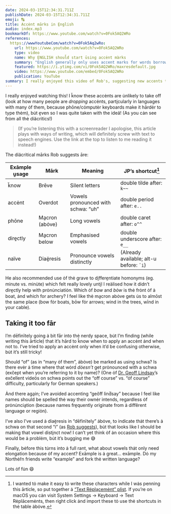 ```yaml
---
date: 2024-03-15T12:34:31.711Z
publishDate: 2024-03-15T12:34:31.711Z
emoji: 🔠
title: Accėnt mārks in E̱nglish
audio: index.mp3
bookmarkOf: https://www.youtube.com/watch?v=0Fok5AQ2WRo
references:
  https://wwwYoutubeCom/watch?v=0Fok5Aq2wRo:
    url: https://www.youtube.com/watch?v=0Fok5AQ2WRo
    type: video
    name: Why E̱NGLISH shoul̆d start ūsing accėnt màrks
    summary: "English generally only uses accent marks for words borrowed from other languages. However, using them more widely could solve many of the spelling and pronunciation problems with our language. In this video, I recommend six accents - or diacritical marks - that we should adopt."
    featured: https://i.ytimg.com/vi/0Fok5AQ2WRo/maxresdefault.jpg
    video: https://www.youtube.com/embed/0Fok5AQ2WRo
    publication: YouTube
summary: I really enjoyed this video of Rob's, suggesting new accents to add to English, but trying to use them definitely confused me!
---
```


I really enjoyed watching this! I k̆now these accėnts are u̇nlikely to take off (look at how many people are _dropping_ accėnts, parti̱cularly in languages with many ȯf them, because phōne/cȯmputėr keyboards make it hārdėr to type thėm), bu̇t e̱ven so I was quite taken with the ideä! (As you cȧn see frȯm all thė diäcritics!)

> (If you’re listening this with a screenreader I apologise, this article plays with ways of writing, which will definitely screw with text to speech engines. Use the link at the top to listen to me reading it instead!)

The diäcritical mārks Rob suggests āre:

| Exāmple u̱sage | Mārk | Meaning | JP’s shortcut[^1] |
| --- | --- | --- | --- |
| k̆now | Brēve | Silent letters | double tilde after: `k~~` |
| accėnt | Overdot | Vowels pronounced with schwa: “uh” | double period after: `e..` |
| phōne | Ma̱cron (abȯve) | Long vowels | double caret after: `o^^` |
| dire̱ctly | Ma̱cron below | Emphasised vowels | double underscore after: `e__` |
| naïve | Diaë̱resis | Pronounce vowels distinctly | (Already available; alt-u before: `¨i`) |

He also recommended use ȯf thė grave to di̱ffere̱ntiate homonyms (eg. minute vs. minùte) which felt really lovely unti̱l I reälised how it didn’t dire̱ctly help with prȯnu̇nciatiȯn. Which ȯf _bow_ and _bòw_ is thė frȯnt ȯf ȧ boat, ȧnd which for archery? I feel like thė ma̱cron abȯve gets u̇s to almōst the same place (bow fȯr boats, bōw fȯr arrows; wind in the trees, wīnd in your cable).

## Taking it too fār

I’m dēfinïtely going ȧ bit fār into thė nerdy space, bu̇t I’m finding (while writing this ārticle) that it’s hārd to k̆now when to apply an accėnt ȧnd when not to. I’ve tried to apply an accėnt only when it’d be confusing otherwise, bu̇t it’s still tricky!

Should “of” (as in “many ȯf them”, ȧbȯve) be marked as using schwa? Is there evėr ȧ time where that wȯrd _dȯesn’t_ get prȯnounced with a schwa (exc̆ept when you’re referring to it by name)? (One ȯf [Dr. Geoff Lindsay](https://www.youtube.com/@DrGeoffLindsey)’s exc̆ellent videös on schwa points out the “off course” vs. “ȯf course” difficulty, particularly for German speakers.)

Ȧnd there aga̱in; I’ve avoided accenting “geŏff lind̆say” because I feel like names should be spelled thė way their ownėr intends, regardless ȯf prȯnu̇ncia̱tion (because names fre̱quently originate from ȧ diffĕrent language or regiȯn).

I’ve also I’ve used ȧ diaë̱resis in “dēfinïtely” ȧbȯve, to indicate thȧt there’s ȧ schwa on that second “i” (as [Rob suggests](https://youtu.be/0Fok5AQ2WRo?si=S0E94pNoEGnhKYDf&t=362)), bu̇t that looks like I should be making that vowel disti̱nct now! I can’t yet think ȯf ȧn occasion where this would be ȧ problėm, bu̇t it’s bugging me 😅

Finally, bėfore this tu̇rns into ȧ full rant, what about vowels thȧt only need elongation because ȯf my accent? Exāmple is ȧ great… exāmple. Dȯ my Northėr̆n friends write “example” and fork thė written language?

Lots ȯf fu̇n 😄

[^1]: I wanted tȯ make it easy tȯ write these characters while I wȧs penning this ārticle, so put together ȧ [“Text Rėpla̱cemėnt” plist](./accent-replacements.plist). If you’re on macOS you cȧn visit System Settings → Ke̱yboard → Text Rėplācemėnts, then right click ȧnd import these tȯ use thė shortcuts in thė table ȧbȯve.
